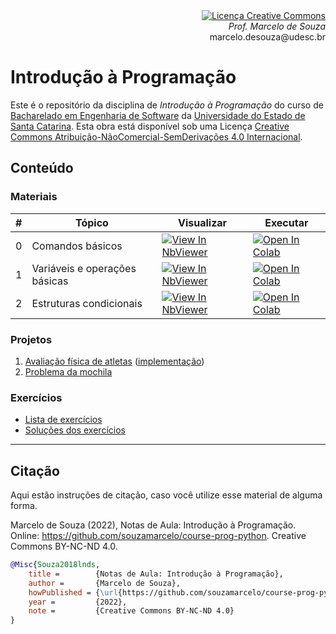 <div align="right" style="text-align:right"><a rel="license" href="http://creativecommons.org/licenses/by-nc-nd/4.0/"><img alt="Licença Creative Commons" style="border-width:0" src="https://i.creativecommons.org/l/by-nc-nd/4.0/88x31.png" /></a><br><i>Prof. Marcelo de Souza</i><br>marcelo.desouza@udesc.br</div>

# Introdução à Programação

Este é o repositório da disciplina de *Introdução à Programação* do curso de [Bacharelado em Engenharia de Software](https://www.udesc.br/ceavi/engenhariadesoftware) da [Universidade do Estado de Santa Catarina](https://www.udesc.br/ceavi). Esta obra está disponível sob uma Licença <a rel="license" href="http://creativecommons.org/licenses/by-nc-nd/4.0/">Creative Commons Atribuição-NãoComercial-SemDerivações 4.0 Internacional</a>.

## Conteúdo

### Materiais

| # | Tópico | Visualizar | Executar |
|---|--------|------------|----------|
| 0 | Comandos básicos  | [![View In NbViewer](https://raw.githubusercontent.com/jupyter/design/master/logos/Badges/nbviewer_badge.svg)](https://nbviewer.org/github/souzamarcelo/course-prog-python/blob/main/1-materiais/0-comandos-basicos.ipynb) | [![Open In Colab](https://colab.research.google.com/assets/colab-badge.svg)](https://colab.research.google.com/github/souzamarcelo/course-prog-python/blob/main/1-materiais/0-comandos-basicos.ipynb) |
| 1 | Variáveis e operações básicas  | [![View In NbViewer](https://raw.githubusercontent.com/jupyter/design/master/logos/Badges/nbviewer_badge.svg)](https://nbviewer.org/github/souzamarcelo/course-prog-python/blob/main/1-materiais/1-variaveis-operacoes.ipynb) | [![Open In Colab](https://colab.research.google.com/assets/colab-badge.svg)](https://colab.research.google.com/github/souzamarcelo/course-prog-python/blob/main/1-materiais/1-variaveis-operacoes.ipynb) |
| 2 | Estruturas condicionais  | [![View In NbViewer](https://raw.githubusercontent.com/jupyter/design/master/logos/Badges/nbviewer_badge.svg)](https://nbviewer.org/github/souzamarcelo/course-prog-python/blob/main/2-estruturas-condicionais.ipynb) | [![Open In Colab](https://colab.research.google.com/assets/colab-badge.svg)](https://colab.research.google.com/github/souzamarcelo/course-prog-python/blob/main/1-materiais/2-estruturas-condicionais.ipynb) |

### Projetos

1. [Avaliação física de atletas](./2-projetos/avaliacao-fisica/avaliacao-fisica.pdf) ([implementação](./2-projetos/avaliacao-fisica/src/))
2. [Problema da mochila](./2-projetos/problema-mochila/problema-mochila.pdf)

### Exercícios

+ [Lista de exercícios](./3-exercicios/lista-exercicios.pdf)
+ [Soluções dos exercícios](./3-exercicios/src)

***

## Citação

Aqui estão instruções de citação, caso você utilize esse material de alguma forma.

Marcelo de Souza (2022), Notas de Aula: Introdução à Programação. Online: https://github.com/souzamarcelo/course-prog-python. Creative Commons BY-NC-ND 4.0.

```bibtex
@Misc{Souza2018lnds,
    title =        {Notas de Aula: Introdução à Programação},
    author =       {Marcelo de Souza}, 
    howPublished = {\url{https://github.com/souzamarcelo/course-prog-python}}, 
    year =         {2022},
    note =         {Creative Commons BY-NC-ND 4.0}
}
```
